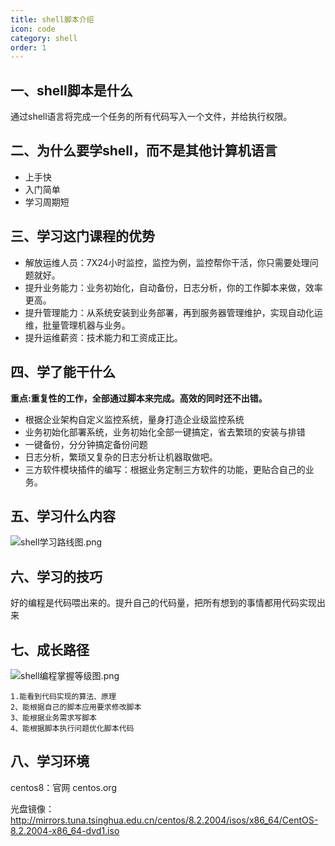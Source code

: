 ```yaml
---
title: shell脚本介绍
icon: code
category: shell
order: 1
---
```


## 一、shell脚本是什么

通过shell语言将完成一个任务的所有代码写入一个文件，并给执行权限。

## 二、**为什么要学shell，而不是其他计算机语言**

- 上手快
- 入门简单
- 学习周期短

## 三、学习这门课程的优势

- 解放运维人员：7X24小时监控，监控为例，监控帮你干活，你只需要处理问题就好。
- 提升业务能力：业务初始化，自动备份，日志分析，你的工作脚本来做，效率更高。
- 提升管理能力：从系统安装到业务部署，再到服务器管理维护，实现自动化运维，批量管理机器与业务。
- 提升运维薪资：技术能力和工资成正比。

## 四、学了能干什么

**重点:重复性的工作，全部通过脚本来完成。高效的同时还不出错。**

- 根据企业架构自定义监控系统，量身打造企业级监控系统
- 业务初始化部署系统，业务初始化全部一键搞定，省去繁琐的安装与排错
- 一键备份，分分钟搞定备份问题
- 日志分析，繁琐又复杂的日志分析让机器取做吧。
- 三方软件模块插件的编写：根据业务定制三方软件的功能，更贴合自己的业务。

## 五、学习什么内容

![shell学习路线图.png](https://www.zutuanxue.com:8000/static/media/images/2020/9/24/1600908281266.png)

## 六、学习的技巧

好的编程是代码喂出来的。提升自己的代码量，把所有想到的事情都用代码实现出来

## 七、成长路径

![shell编程掌握等级图.png](https://www.zutuanxue.com:8000/static/media/images/2020/9/24/1600908316400.png)

```
1.能看到代码实现的算法、原理
2、能根据自己的脚本应用要求修改脚本
3、能根据业务需求写脚本
4、能根据脚本执行问题优化脚本代码
```

## 八、学习环境

centos8：官网 centos.org

光盘镜像：http://mirrors.tuna.tsinghua.edu.cn/centos/8.2.2004/isos/x86_64/CentOS-8.2.2004-x86_64-dvd1.iso
